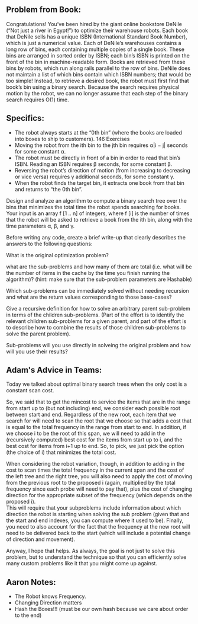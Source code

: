## Problem from Book:
Congratulations! You’ve been hired by the giant online bookstore DeNile (“Not just a river in Egypt!”) to optimize their warehouse robots. Each book that DeNile sells has a unique ISBN (International Standard Book Number), which is just a numerical value. Each of DeNile’s warehouses contains a long row of bins, each containing multiple copies of a single book. These bins are arranged in sorted order by ISBN; each bin’s ISBN is printed on the front of the bin in machine-readable form. Books are retrieved from these bins by robots, which run along rails parallel to the row of bins. DeNile does not maintain a list of which bins contain which ISBN numbers; that would be too simple! Instead, to retrieve a desired book, the robot must first find that book’s bin using a binary search. Because the search requires physical motion by the robot, we can no longer assume that each step of the binary search requires O(1) time. 

## Specifics:
 * The robot always starts at the “0th bin” (where the books are loaded into boxes to ship to customers). 146 Exercises
 * Moving the robot from the ith bin to the jth bin requires α|i − j| seconds for some constant α.
 * The robot must be directly in front of a bin in order to read that bin’s ISBN. Reading an ISBN requires β seconds, for some constant β.
 * Reversing the robot’s direction of motion (from increasing to decreasing or vice versa) requires γ additional seconds, for some constant γ. 
* When the robot finds the target bin, it extracts one book from that bin and returns to “the 0th bin”. 

Design and analyze an algorithm to compute a binary search tree over the bins that minimizes the total time the robot spends searching for books. Your input is an array f [1 .. n] of integers, where f [i] is the number of times that the robot will be asked to retrieve a book from the ith bin, along with the time parameters α, β, and γ.


Before writing any code, create a brief write-up that clearly describes the answers to the following questions:

What is the original optimization problem?

what are the sub-problems and how many of them are total (i.e. what will be the number of items in the cache by the time you finish running the algorithm)? (hint: make sure that the sub-problem parameters are Hashable)

Which sub-problems can be immediately solved without needing recursion and what are the return values corresponding to those base-cases?

Give a recursive definition for how to solve an arbitrary parent sub-problem in terms of the children sub-problems. (Part of the effort is to identify the relevant children sub-problems for a given parent, and part of the effort is to describe how to combine the results of those children sub-problems to solve the parent problem).

Sub-problems will you use directly in solveing the original problem and how will you use their results?


## Adam's Advice in Teams:
Today we talked about optimal binary search trees when the only cost is a constant scan cost.

So, we said that to get the mincost to service the items that are in the range from start up to (but not including) end, we consider each possible root between start and end.  Regardless of the new root, each item that we search for will need to scan the root that we choose so that adds a cost that is equal to the total frequency in the range from start to end.  In addition, if we choose i to be the root of this span, we will need to add in the (recursively computed) best cost for the items from start up to i, and the best cost for items from i+1 up to end.   So, to pick, we just pick the option (the choice of i) that minimizes the total cost.
 
When considering the robot variation, though, in addition to adding in the cost to scan times the total frequency in the current span and the cost of the left tree and the right tree,  you will also need to apply the cost of moving from the previous root to the proposed i (again, multiplied by the total frequency since each probe will need to pay that), plus the cost of changing direction for the appropriate subset of the frequency (which depends on the proposed i).   
This will require that your subproblems include information about which direction the robot is starting when solving the sub problem (given that and the start and end indexes, you can compute where it used to be). Finally, you need to also account for the fact that the frequency at the new root will need to be delivered back to the start (which will include a potential change of direction and movement).
 
Anyway, I hope that helps.  As always, the goal is not just to solve this problem, but to understand the technique so that you can efficiently solve many custom problems like it that you might come up against. 


## Aaron Notes:
* The Robot knows Frequency.
* Changing Direction matters
* Hash the Boxes!!! (must be our own hash because we care about order to the end)
